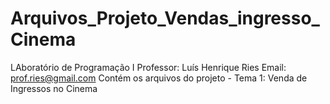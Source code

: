 # Arquivos_Projeto_Vendas_ingresso_Cinema
LAboratório de Programação I
Professor: Luís Henrique Ries
Email: prof.ries@gmail.com
Contém os arquivos do projeto - Tema 1: Venda de Ingressos no Cinema
